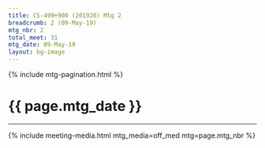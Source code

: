 ```yaml
---
title: CS-499+900 (201920) Mtg 2
breadcrumb: 2 (09-May-19)
mtg_nbr: 2
total_meet: 31
mtg_date: 09-May-19
layout: bg-image
---
```

{% include mtg-pagination.html %}
<h1 class="text-center">{{ page.mtg_date }}</h1>
<hr />
{% include meeting-media.html mtg_media=off_med mtg=page.mtg_nbr %}

